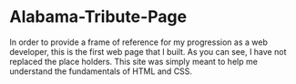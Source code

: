 # Alabama-Tribute-Page
In order to provide a frame of reference for my progression as a web developer, this is the first web page that I built. As you can see, I have not replaced the place holders.  This site was simply meant to help me understand the fundamentals of HTML and CSS.
